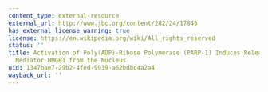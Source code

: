 ```yaml
---
content_type: external-resource
external_url: http://www.jbc.org/content/282/24/17845
has_external_license_warning: true
license: https://en.wikipedia.org/wiki/All_rights_reserved
status: ''
title: Activation of Poly(ADP)-Ribose Polymerase (PARP-1) Induces Release of the Pro-Inflammatory
  Mediator HMGB1 from the Nucleus
uid: 1347bae7-29b2-4fed-9939-a62bdbc4a2a4
wayback_url: ''
---
```

